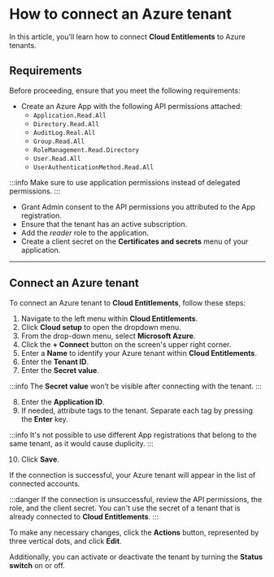 # How to connect an Azure tenant

In this article, you'll learn how to connect **Cloud Entitlements** to Azure tenants.

## Requirements

Before proceeding, ensure that you meet the following requirements:

- Create an Azure App with the following API permissions attached:
    - `Application.Read.All`
    - `Directory.Read.All`
    - `AuditLog.Real.All`
    - `Group.Read.All`
    - `RoleManagement.Read.Directory`
    - `User.Read.All`
    - `UserAuthenticationMethod.Read.All`

:::info
Make sure to use application permissions instead of delegated permissions.
:::

- Grant Admin consent to the API permissions you attributed to the App registration.
- Ensure that the tenant has an active subscription.
- Add the *reader* role to the application.
- Create a client secret on the **Certificates and secrets** menu of your application.

---

## Connect an Azure tenant

To connect an Azure tenant to **Cloud Entitlements**, follow these steps:

1. Navigate to the left menu within **Cloud Entitlements**.
2. Click **Cloud setup** to open the dropdown menu.
3. From the drop-down menu, select **Microsoft Azure**.
4. Click the **+ Connect** button on the screen's upper right corner.
5. Enter a **Name** to identify your Azure tenant within **Cloud Entitlements**.
6. Enter the **Tenant ID**.
7. Enter the **Secret value**.

:::info
The **Secret value** won’t be visible after connecting with the tenant.
:::

8. Enter the **Application ID**.
9. If needed, attribute tags to the tenant. Separate each tag by pressing the **Enter** key.

:::info
It's not possible to use different App registrations that belong to the same tenant, as it would cause duplicity.
:::

10. Click **Save**.

If the connection is successful, your Azure tenant will appear in the list of connected accounts.

:::danger
If the connection is unsuccessful, review the API permissions, the role, and the client secret. You can't use the secret of a tenant that is already connected to **Cloud Entitlements**.
:::

To make any necessary changes, click the **Actions** button, represented by three vertical dots, and click **Edit**.

Additionally, you can activate or deactivate the tenant by turning the **Status switch** on or off.